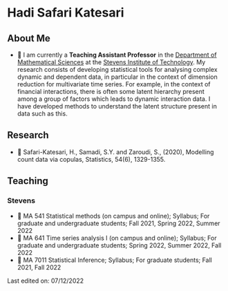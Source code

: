 <h1 align="left"> Hadi Safari Katesari</h1>



## About Me

- 🏢 I am currently a **Teaching Assistant Professor** in the [Department of Mathematical Sciences](https://www.stevens.edu/schaefer-school-engineering-science/departments/mathematical-sciences) at the [Stevens Institute of Technology](https://faculty.stevens.edu/hsafarik). My research consists of developing statistical tools for analysing complex dynamic and dependent data, in particular in the context of dimension reduction for multivariate time series. For example, in the context of financial interactions, there is often some latent hierarchy present among a group of factors which leads to dynamic interaction data. I have developed methods to understand the latent structure present in data such as this.


## Research 

- 🏢 Safari-Katesari, H., Samadi, S.Y. and Zaroudi, S., (2020), Modelling count data via copulas, Statistics, 54(6), 1329-1355.


## Teaching
### Stevens

- 🏢 MA 541 Statistical methods (on campus and online); Syllabus; For graduate and undergraduate students; Fall 2021, Spring 2022, Summer 2022
- 🏢 MA 641 Time series analysis I (on campus and online); Syllabus; For graduate and undergraduate students; Spring 2022, Summer 2022, Fall 2022
- 🏢 MA 7011 Statistical Inference; Syllabus; For graduate students; Fall 2021, Fall 2022













Last edited on: 07/12/2022
